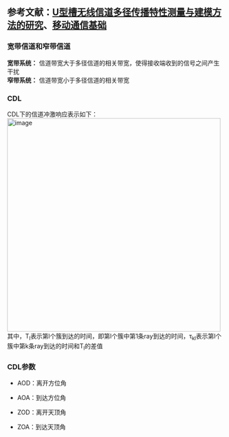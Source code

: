 ## 参考文献：[U型槽无线信道多径传播特性测量与建模方法的研究](https://xueshu.baidu.com/usercenter/paper/show?paperid=9d5e9d5d9315c0accfaae7850234ac4a)、[移动通信基础](https://blog.csdn.net/pgone1/article/details/125843891)
### 宽带信道和窄带信道
**宽带系统：** 信道带宽大于多径信道的相关带宽，使得接收端收到的信号之间产生干扰  
**窄带系统：** 信道带宽小于多径信道的相关带宽
### CDL  
CDL下的信道冲激响应表示如下：  
<img width="496" alt="image" src="https://github.com/user-attachments/assets/f9b0f48e-fbf1-4ea1-9dc9-a335b4826171">  
其中，T<sub>l</sub>表示第l个簇到达的时间，即第l个簇中第1条ray到达的时间，τ<sub>kl</sub>表示第l个簇中第k条ray到达的时间和T<sub>l</sub>的差值

### CDL参数

+ AOD：离开方位角

+ AOA：到达方位角

+ ZOD：离开天顶角

+ ZOA：到达天顶角
